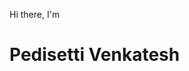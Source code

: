 Hi there, I'm

# Pedisetti Venkatesh

<!-- ![Anurag's GitHub stats](https://github-readme-stats.vercel.app/api?username=PedisettiVenkatesh&show_icons=true&theme=radical) -->
